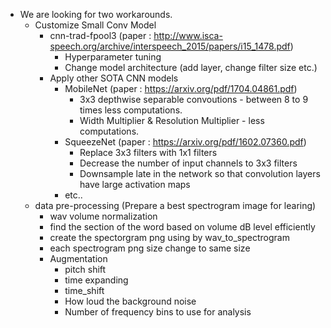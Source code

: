 - We are looking for two workarounds.
  - Customize Small Conv Model
    - cnn-trad-fpool3 (paper : http://www.isca-speech.org/archive/interspeech_2015/papers/i15_1478.pdf)
      - Hyperparameter tuning
      - Change model architecture (add layer, change filter size etc.)
    - Apply other SOTA CNN models
      - MobileNet (paper : https://arxiv.org/pdf/1704.04861.pdf)
        - 3x3 depthwise separable convoutions - between 8 to 9 times less computations.
        - Width Multiplier & Resolution Multiplier - less computations.
      - SqueezeNet (paper : https://arxiv.org/pdf/1602.07360.pdf)
        - Replace 3x3 filters with 1x1 filters
        - Decrease the number of input channels to 3x3 filters
        - Downsample late in the network so that convolution layers have large activation maps
      - etc..
  
  - data pre-processing (Prepare a best spectrogram image for learing)
    - wav volume normalization
    - find the section of the word based on volume dB level efficiently
    - create the spectorgram png using by wav_to_spectrogram
    - each spectrogram png size change to same size
    - Augmentation
      - pitch shift
      - time expanding
      - time_shift
      - How loud the background noise
      - Number of frequency bins to use for analysis


